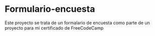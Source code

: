 # Formulario-encuesta
Este proyecto se trata de un formalario de encuesta como parte de un proyecto para mi certificado de FreeCodeCamp

